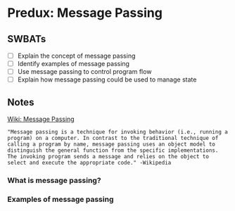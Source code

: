 # Predux: Message Passing

## SWBATs
- [ ] Explain the concept of message passing
- [ ] Identify examples of message passing
- [ ] Use message passing to control program flow
- [ ] Explain how message passing could be used to manage state

## Notes

[Wiki: Message Passing](https://en.wikipedia.org/wiki/Message_passing)

```
"Message passing is a technique for invoking behavior (i.e., running a program) on a computer. In contrast to the traditional technique of calling a program by name, message passing uses an object model to distinguish the general function from the specific implementations. The invoking program sends a message and relies on the object to select and execute the appropriate code." -Wikipedia
```

### What is message passing?

### Examples of message passing

